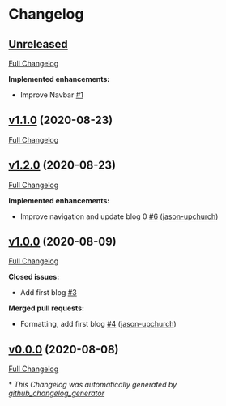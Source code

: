 # Changelog

## [Unreleased](https://github.com/jason-upchurch/shined/tree/HEAD)

[Full Changelog](https://github.com/jason-upchurch/shined/compare/v1.1.0...HEAD)

**Implemented enhancements:**

- Improve Navbar [\#1](https://github.com/jason-upchurch/shined/issues/1)

## [v1.1.0](https://github.com/jason-upchurch/shined/tree/v1.1.0) (2020-08-23)

[Full Changelog](https://github.com/jason-upchurch/shined/compare/v1.2.0...v1.1.0)

## [v1.2.0](https://github.com/jason-upchurch/shined/tree/v1.2.0) (2020-08-23)

[Full Changelog](https://github.com/jason-upchurch/shined/compare/v1.0.0...v1.2.0)

**Implemented enhancements:**

- Improve navigation and update blog 0 [\#6](https://github.com/jason-upchurch/shined/pull/6) ([jason-upchurch](https://github.com/jason-upchurch))

## [v1.0.0](https://github.com/jason-upchurch/shined/tree/v1.0.0) (2020-08-09)

[Full Changelog](https://github.com/jason-upchurch/shined/compare/v0.0.0...v1.0.0)

**Closed issues:**

- Add first blog [\#3](https://github.com/jason-upchurch/shined/issues/3)

**Merged pull requests:**

- Formatting, add first blog [\#4](https://github.com/jason-upchurch/shined/pull/4) ([jason-upchurch](https://github.com/jason-upchurch))

## [v0.0.0](https://github.com/jason-upchurch/shined/tree/v0.0.0) (2020-08-08)

[Full Changelog](https://github.com/jason-upchurch/shined/compare/44303736771c3580e3861df618eb7fa78642b80e...v0.0.0)



\* *This Changelog was automatically generated by [github_changelog_generator](https://github.com/github-changelog-generator/github-changelog-generator)*
